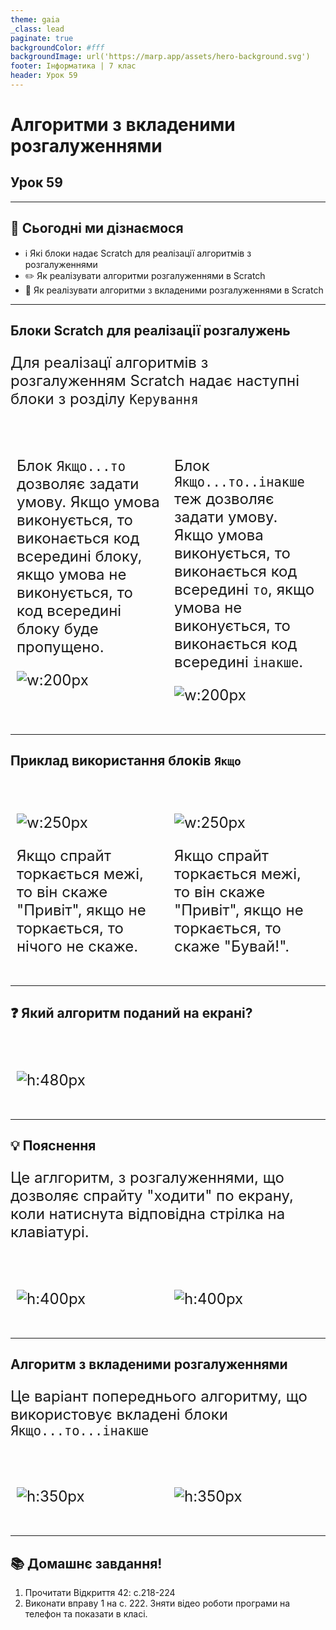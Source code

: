 ```yaml
---
theme: gaia
_class: lead
paginate: true
backgroundColor: #fff
backgroundImage: url('https://marp.app/assets/hero-background.svg')
footer: Інформатика | 7 клас
header: Урок 59
---
```


# **Алгоритми з вкладеними розгалуженнями**

## Урок **59**

---

## 🎯 Сьогодні ми дізнаємося

- ℹ️ Які блоки надає Scratch для реалізації алгоритмів з розгалуженнями
- ✏️ Як реалізувати алгоритми розгалуженнями в Scratch
- 🔧 Як реалізувати алгоритми з вкладеними розгалуженнями в Scratch

---

## Блоки Scratch для реалізації розгалужень

Для реалізацї алгоритмів з розгалуженням Scratch надає наступні блоки з розділу `Керування`

<style>
.grid-container {
  display: grid;
  grid-template-columns: 50% 50%;
  align-items: left;
}
.grid-panel {
  font-size: 14px; /* Adjust text size */
  padding: 10px;
  max-width: 100%; /* Ensures the image scales within its space */
  height: auto;
  margin-top: 20px;
}
</style>

<div class="grid-container">
<div class="grid-panel">

Блок `Якщо...то` дозволяє задати умову. Якщо умова виконується, то виконається код всередині блоку, якщо умова не виконується, то код всередині блоку буде пропущено.

![w:200px](./assets/59/if-block.png)

</div>
<div class="grid-panel">

Блок `Якщо...то..інакше` теж дозволяє задати умову. Якщо умова виконується, то виконається код всередині `то`, якщо умова не виконується, то виконається код всередині `інакше`.

![w:200px](./assets/59/if-else-block.png)

</div>
</div>

---

## Приклад використання блоків `Якщо`

<style>
.grid-container {
  display: grid;
  grid-template-columns: 50% 50%;
  align-items: left;
}
.grid-panel {
  font-size: 14px; /* Adjust text size */
  padding: 10px;
  max-width: 100%; /* Ensures the image scales within its space */
  height: auto;
  margin-top: 20px;
}
</style>

<div class="grid-container">
<div class="grid-panel">

![w:250px](./assets/59/if-example.png)

Якщо спрайт торкається межі, то він скаже "Привіт", якщо не торкається, то нічого не скаже.

</div>
<div class="grid-panel">

![w:250px](./assets/59/if-else-example.png)

Якщо спрайт торкається межі, то він скаже "Привіт", якщо не торкається, то скаже "Бувай!".

</div>
</div>

---

## ❓ Який алгоритм поданий на екрані?

<style>
.grid-container {
  display: grid;
  grid-template-columns: 50% 50%;
  align-items: left;
}
.grid-panel {
  font-size: 14px; /* Adjust text size */
  max-width: 100%; /* Ensures the image scales within its space */
  height: auto;
  margin-top: 20px;
}
</style>

<div class="grid-container">
<div class="grid-panel">

![h:480px](./assets/59/conditional-example-1.png)

</div>
<div class="grid-panel">

</div>
</div>

---

## 💡 Пояснення

<style>
.grid-container {
  display: grid;
  grid-template-columns: 50% 50%;
  align-items: left;
}
.grid-panel {
  font-size: 24px; /* Adjust text size */
  padding: 10px;
  max-width: 100%; /* Ensures the image scales within its space */
  height: auto;
  margin-top: 20px;
}
p {
  font-size: 24px;
}
</style>

Це аглгоритм, з розгалуженнями, що дозволяє спрайту "ходити" по екрану, коли натиснута відповідна стрілка на клавіатурі.

<div class="grid-container">
<div class="grid-panel">

![h:400px](./assets/59/conditional-example-1.png)

</div>
<div class="grid-panel">

![h:400px](./assets/59/conditional-example-1-scratch.png)

</div>
</div>

---

## Алгоритм з вкладеними розгалуженнями

<style>
.grid-container {
  display: grid;
  grid-template-columns: 50% 50%;
  align-items: left;
}
.grid-panel {
  font-size: 24px; /* Adjust text size */
  padding: 10px;
  max-width: 100%; /* Ensures the image scales within its space */
  height: auto;
  margin-top: 20px;
}
p {
  font-size: 24px;
}
</style>

Це варіант попереднього алгоритму, що використовує вкладені блоки `Якщо...то...інакше`

<div class="grid-container">
<div class="grid-panel">

![h:350px](./assets/59/conditional-example-2.png)

</div>
<div class="grid-panel">

![h:350px](./assets/59/conditional-example-2-scratch.png)

</div>
</div>

---

## 📚 Домашнє завдання!

1. Прочитати Відкриття 42: с.218-224
2. Виконати вправу 1 на с. 222. Зняти відео роботи програми на телефон та показати в класі.
